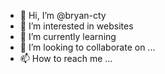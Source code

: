 - 👋 Hi, I’m @bryan-cty
- 👀 I’m interested in websites
- 🌱 I’m currently learning 
- 💞️ I’m looking to collaborate on ...
- 📫 How to reach me ...

<!---
bryan-cty/bryan-cty is a ✨ special ✨ repository because its `README.md` (this file) appears on your GitHub profile.
You can click the Preview link to take a look at your changes.
--->
